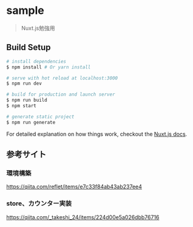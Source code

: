 # sample

> Nuxt.js勉強用

## Build Setup

``` bash
# install dependencies
$ npm install # Or yarn install

# serve with hot reload at localhost:3000
$ npm run dev

# build for production and launch server
$ npm run build
$ npm start

# generate static project
$ npm run generate
```

For detailed explanation on how things work, checkout the [Nuxt.js docs](https://github.com/nuxt/nuxt.js).

## 参考サイト
### 環境構築
https://qiita.com/reflet/items/e7c33f84ab43ab237ee4

### store、カウンター実装
https://qiita.com/_takeshi_24/items/224d00e5a026dbb76716

